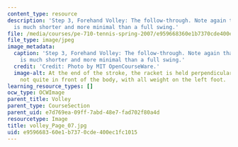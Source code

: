```yaml
---
content_type: resource
description: 'Step 3, Forehand Volley: The follow-through. Note again that the motion
  is much shorter and more minimal than a full swing.'
file: /media/courses/pe-710-tennis-spring-2007/e959668360e1b7370cde400ec1fc1015_volley_Page_07.jpg
file_type: image/jpeg
image_metadata:
  caption: 'Step 3, Forehand Volley: The follow-through. Note again that the motion
    is much shorter and more minimal than a full swing.'
  credit: 'Credit: Photo by MIT OpenCourseWare.'
  image-alt: At the end of the stroke, the racket is held perpendicular to the arm,
    not quite in front of the body, with all weight on the left foot.
learning_resource_types: []
ocw_type: OCWImage
parent_title: Volley
parent_type: CourseSection
parent_uid: e7d769ea-09ff-7abd-48e7-fad702f80a4d
resourcetype: Image
title: volley_Page_07.jpg
uid: e9596683-60e1-b737-0cde-400ec1fc1015
---
```

